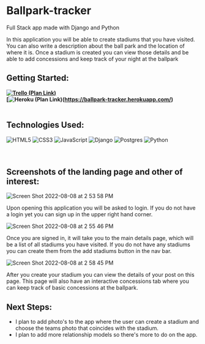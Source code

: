 # Ballpark-tracker
<p>Full Stack app made with Django and Python</p>
<p>In this application you will be able to create stadiums that you have visited.  You can also write a description about the ball park and the location of where it is.  Once a stadium is created you can view those details and be able to add concessions and keep track of your night at the ballpark</p>

## Getting Started: 
**[![Trello](https://img.shields.io/badge/Trello-%23026AA7.svg?style=for-the-badge&logo=Trello&logoColor=white) (Plan Link)](https://trello.com/b/fQGrTFiw/ballpark-tracker)**<br>
**[![Heroku](https://img.shields.io/badge/Heroku-430098?style=for-the-badge&logo=heroku&logoColor=white) (Plan Link)(https://ballpark-tracker.herokuapp.com/)**<br><br>

## Technologies Used: 
![HTML5](https://img.shields.io/badge/html5-%23E34F26.svg?style=for-the-badge&logo=html5&logoColor=white) ![CSS3](https://img.shields.io/badge/css3-%231572B6.svg?style=for-the-badge&logo=css3&logoColor=white) ![JavaScript](https://img.shields.io/badge/javascript-%23323330.svg?style=for-the-badge&logo=javascript&logoColor=%23F7DF1E) ![Django](https://img.shields.io/badge/django-%23092E20.svg?style=for-the-badge&logo=django&logoColor=white) ![Postgres](https://img.shields.io/badge/postgres-%23316192.svg?style=for-the-badge&logo=postgresql&logoColor=white) ![Python](https://img.shields.io/badge/python-3670A0?style=for-the-badge&logo=python&logoColor=ffdd54)<br>
<br><br>

## Screenshots of the landing page and other of interest:
![Screen Shot 2022-08-08 at 2 53 58 PM](https://user-images.githubusercontent.com/104323543/183492656-a71ac78f-da63-4d71-abdc-8bace38f6329.png)

Upon opening this application you will be asked to login. If you do not have a login yet you can sign up in the upper right hand corner.

![Screen Shot 2022-08-08 at 2 55 46 PM](https://user-images.githubusercontent.com/104323543/183492971-1f4cc262-fce5-4101-97b1-aa6dc4176d99.png)

Once you are signed in, it will take you to the main details page, which will be a list of all stadiums you have visited. If you do not have any stadiums you can create them from the add stadiums button in the nav bar.

![Screen Shot 2022-08-08 at 2 58 45 PM](https://user-images.githubusercontent.com/104323543/183493516-5e83c995-dfdb-4c24-b108-02814832a04a.png)

After you create your stadium you can view the details of your post on this page.  This page will also have an interactive concessions tab where you can keep track of basic concessions at the ballpark.

## Next Steps:
- I plan to add photo's to the app where the user can create a stadium and choose the teams photo that coincides with the stadium.
- I plan to add more relationship models so there's more to do on the app. 
